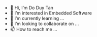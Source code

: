 - 👋 Hi, I’m Do Duy Tan
- 👀 I’m interested in Embedded Software
- 🌱 I’m currently learning ...
- 💞️ I’m looking to collaborate on ...
- 📫 How to reach me ...

<!---
duytanbk/duytanbk is a ✨ special ✨ repository because its `README.md` (this file) appears on your GitHub profile.
You can click the Preview link to take a look at your changes.
--->
